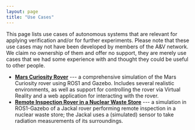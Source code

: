 ```yaml
---
layout: page
title: "Use Cases"
---
```



<section class="columns small-12 large-8" >
<div markdown="1">

This page lists use cases of autonomous systems that are relevant for applying verification and/or for further experiments. Please note that these use cases may not have been developed by members of the A&V network. We claim no ownership of them and offer no support, they are merely use cases that we had some experience with and thought they could be useful to other people.

- [**Mars Curiosity Rover**](https://github.com/markgatland/curiosity_mars_rover_ws) <i class="fas fa-external-link-alt"></i> --- a comprehensive simulation of the Mars Curiosity rover using ROS1 and Gazebo. Includes several realistic environments, as well as support for controlling the rover via Virtual Reality and a web application for interacting with the rover.
- [**Remote Inspection Rover in a Nuclear Waste Store**](https://github.com/EEEManchester/gazebo_radiation_plugin) <i class="fas fa-external-link-alt"></i> --- a simulation in ROS1-Gazebo of a Jackal rover performing remote inspection in a nuclear waste store; the Jackal uses a (simulated) sensor to take radiation measurements of its surroundings.

</div>
</section>

